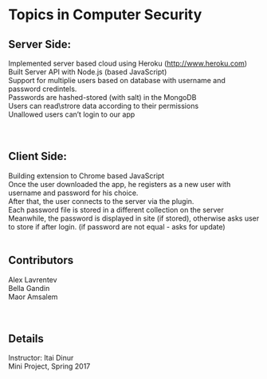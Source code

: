 # Topics in Computer Security


## Server Side:
Implemented server based cloud using Heroku (http://www.heroku.com) <br />
Built Server API with Node.js (based JavaScript)  <br />
Support for multiplie users based on database with username and password credintels.   <br />
Passwords are hashed-stored (with salt) in the MongoDB  <br />
Users can read\strore data according to their permissions  <br />
Unallowed users can’t login to our app  <br />
 <br /> <br />

## Client Side: 
Building extension to Chrome based JavaScript  <br />
Once the user downloaded the app, he registers as a new user with username and password for his choice.  <br />
After that, the user connects to the server via the plugin.  <br />
Each password file is stored in a different collection on the server  <br />
Meanwhile, the password is displayed in site (if stored), otherwise asks user to store if after login. (if password are not equal - asks for update)
 <br /> <br />
## Contributors
Alex Lavrentev <br />
Bella Gandin <br />
Maor Amsalem <br />
 <br /> <br />
## Details
Instructor: Itai Dinur <br />
Mini Project, Spring 2017

